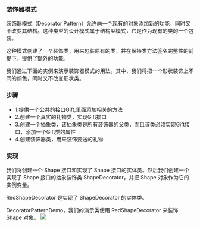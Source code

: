### 装饰器模式
装饰器模式（Decorator Pattern）允许向一个现有的对象添加新的功能，同时又不改变其结构。这种类型的设计模式属于结构型模式，它是作为现有的类的一个包装。

这种模式创建了一个装饰类，用来包装原有的类，并在保持类方法签名完整性的前提下，提供了额外的功能。

我们通过下面的实例来演示装饰器模式的用法。其中，我们将把一个形状装饰上不同的颜色，同时又不改变形状类。

###	步骤
 * 1.提供一个公共的接口Gift,里面添加相关的方法
 * 2.创建一个真实的礼物类，实现Gift接口
 * 3.创建一个抽象类，该抽象类是所有装饰器的父类，而且该类必须实现Gift接口，添加一个Gift类的属性
 * 4.创建装饰器类，用来装饰要送的礼物

### 实现
我们将创建一个 Shape 接口和实现了 Shape 接口的实体类。然后我们创建一个实现了 Shape 接口的抽象装饰类 ShapeDecorator，并把 Shape 对象作为它的实例变量。

RedShapeDecorator 是实现了 ShapeDecorator 的实体类。

DecoratorPatternDemo，我们的演示类使用 RedShapeDecorator 来装饰 Shape 对象。
![](http://www.runoob.com/wp-content/uploads/2014/08/decorator_pattern_uml_diagram.jpg)